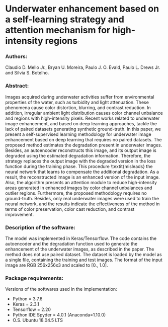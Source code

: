 # Underwater enhancement based on a self-learning strategy and attention mechanism for high-intensity regions

### Authors:
Claudio D. Mello Jr., Bryan U. Moreira, Paulo J. O. Evald, Paulo L. Drews Jr. and Silvia S. Botelho.

### Abstract:

Images acquired during underwater activities suffer from environmental properties of the water, such as turbidity and light attenuation. These phenomena cause color distortion, blurring, and contrast reduction. In addition, irregular ambient light distribution causes color channel unbalance and regions with high-intensity pixels. Recent works related to underwater image enhancement, and based on deep learning approaches, tackle the lack of paired datasets generating synthetic ground-truth. In this paper, we present a self-supervised learning methodology for underwater image enhancement based on deep learning that requires no paired datasets. The proposed method estimates the degradation present in underwater images. Besides, an autoencoder reconstructs this image, and its output image is degraded using the estimated degradation information. Therefore, the strategy replaces the output image with the degraded version in the loss function during the training phase. This procedure \textit{misleads} the neural network that learns to compensate the additional degradation. As a result, the reconstructed image is an enhanced version of the input image. Also, the algorithm presents an attention module to reduce high-intensity areas generated in enhanced images by color channel unbalances and outlier regions. Furthermore, the proposed methodology requires no ground-truth. Besides, only real underwater images were used to train the neural network, and the results indicate the effectiveness of the method in terms of color preservation, color cast reduction, and contrast improvement.

### Description of the software:

The model was implemented in Keras/Tensorflow. The code contains the autoencoder and the degradation function used
to generate the enhancement of the underwater images, as described in the paper. The method does not use paired dataset.
The dataset is loaded by the model as a single file, containing the training and test images. The format of the input image
are RGB 256x256x3 and scaled to [0., 1.0].

### Package requirements:
Versions of the softwares used in the implementation:

- Python = 3.7.6
- Keras = 2.3.1
- Tensorflow = 2.20
- Python IDE Spyder = 4.0.1 (Anaconda=1.10.0)
- O.S. Ubuntu 18.04.5 LTS


